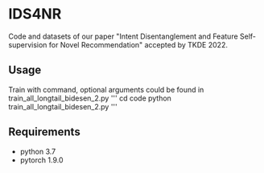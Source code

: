 # IDS4NR
Code and datasets of our paper "Intent Disentanglement and Feature Self-supervision for Novel Recommendation" accepted by TKDE 2022.
## Usage
Train with command, optional arguments could be found in train_all_longtail_bidesen_2.py
'''
cd code
python train_all_longtail_bidesen_2.py
'''
## Requirements
- python 3.7
- pytorch 1.9.0
